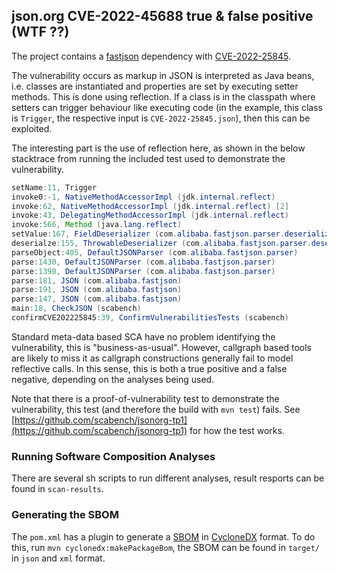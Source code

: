 ## json.org CVE-2022-45688 true & false positive (WTF ??)

The project contains a [fastjson](https://mvnrepository.com/artifact/com.alibaba/fastjson/1.2.80) dependency with [CVE-2022-25845](https://nvd.nist.gov/vuln/detail/CVE-2022-25845).

The vulnerability occurs as markup in JSON is interpreted as Java beans, i.e. classes are instantiated and properties are 
set by executing setter methods. This is done using reflection. If a class is in the classpath where setters 
can trigger behaviour like executing code (in the example, this class is `Trigger`, the respective input is `CVE-2022-25845.json`), then this can be exploited. 

The interesting part is the use of reflection here, as shown in the below stacktrace from running the included test used to demonstrate the
vulnerability. 

```java
setName:11, Trigger
invoke0:-1, NativeMethodAccessorImpl (jdk.internal.reflect)
invoke:62, NativeMethodAccessorImpl (jdk.internal.reflect) [2]
invoke:43, DelegatingMethodAccessorImpl (jdk.internal.reflect)
invoke:566, Method (java.lang.reflect)
setValue:167, FieldDeserializer (com.alibaba.fastjson.parser.deserializer)
deserialze:155, ThrowableDeserializer (com.alibaba.fastjson.parser.deserializer)
parseObject:405, DefaultJSONParser (com.alibaba.fastjson.parser)
parse:1430, DefaultJSONParser (com.alibaba.fastjson.parser)
parse:1390, DefaultJSONParser (com.alibaba.fastjson.parser)
parse:181, JSON (com.alibaba.fastjson)
parse:191, JSON (com.alibaba.fastjson)
parse:147, JSON (com.alibaba.fastjson)
main:18, CheckJSON (scabench)
confirmCVE202225845:39, ConfirmVulnerabilitiesTests (scabench)
```

Standard meta-data based SCA have no problem identifying the vulnerability, this is "business-as-usual". However, callgraph based tools
are likely to miss it as callgraph constructions generally fail to model reflective calls. In this sense, this is 
both a true positive and a false negative, depending on the analyses being used. 

Note that there is a proof-of-vulnerability test to demonstrate the vulnerability, this test (and therefore the build with `mvn test`)
fails. See [https://github.com/scabench/jsonorg-tp1](https://github.com/scabench/jsonorg-tp1) for how the test works.

### Running Software Composition Analyses

There are several sh scripts to run different analyses, result resports can be found in `scan-results`.

### Generating the SBOM

The `pom.xml` has a plugin to generate a [SBOM](https://www.cisa.gov/sbom) in [CycloneDX](https://cyclonedx.org/) format.
To do this, run `mvn cyclonedx:makePackageBom`, the SBOM can be found in
`target/` in `json` and `xml` format.

